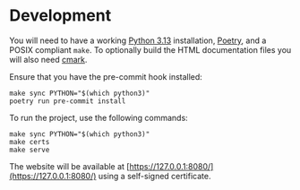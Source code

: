 # Development

You will need to have a working [Python 3.13](https://www.python.org/downloads/release/python-3132/) installation, [Poetry](https://python-poetry.org/docs/#installation), and a POSIX compliant `make`. To optionally build the HTML documentation files you will also need [cmark](https://github.com/commonmark/cmark).

Ensure that you have the pre-commit hook installed:

```shell
make sync PYTHON="$(which python3)"
poetry run pre-commit install
```

To run the project, use the following commands:

```shell
make sync PYTHON="$(which python3)"
make certs
make serve
```

The website will be available at [https://127.0.0.1:8080/](https://127.0.0.1:8080/) using a self-signed certificate.
